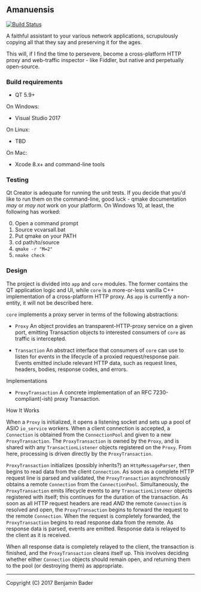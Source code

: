 Amanuensis
----------
[![Build Status](https://travis-ci.org/benjamin-bader/amanuensis.svg?branch=master)](https://travis-ci.org/benjamin-bader/amanuensis)

A faithful assistant to your various network applications, scrupulously copying all that they say and preserving it for the ages.

This will, if I find the time to persevere, become a cross-platform HTTP proxy and web-traffic inspector - like Fiddler, but native and perpetually open-source.


### Build requirements

- QT 5.9+

On Windows:

- Visual Studio 2017

On Linux:

- TBD

On Mac:

- Xcode 8.x+ and command-line tools

### Testing

Qt Creator is adequate for running the unit tests.  If you decide that you'd like to run them on the command-line, good luck - qmake documentation _may_ or _may not_ work on your platform.  On Windows 10, at least, the following has worked:

0. Open a command prompt
0. Source vcvarsall.bat
0. Put qmake on your PATH
0. cd path/to/source
0. `qmake -r "M=2"`
0. `nmake check`


### Design

The project is divided into `app` and `core` modules.  The former contains the QT application logic and UI, while `core` is a more-or-less vanilla C++ implementation of a cross-platform HTTP proxy.  As `app` is currently a non-entity, it will not be described here.

`core` implements a proxy server in terms of the following abstractions:

- `Proxy`
  An object provides an transparent-HTTP-proxy service on a given port, emitting Transaction objects to interested consumers of `core` as traffic is intercepted. 

- `Transaction`
  An abstract interface that consumers of `core` can use to listen for events in the lifecycle of a proxied request/response pair.  Events emitted include relevant HTTP data, such as request lines, headers, bodies, response codes, and errors.

Implementations 

- `ProxyTransaction`
  A concrete implementation of an RFC 7230-compliant(-ish) proxy Transaction.

How It Works

When a `Proxy` is initialized, it opens a listening socket and sets up a pool of ASIO `io_service` workers.  When a client connection is accepted, a `Connection` is obtained from the `ConnectionPool` and given to a new `ProxyTransaction`.  The `ProxyTransaction` is owned by the `Proxy`, and is shared with any `TransactionListener` objects registered on the `Proxy`.  From here, processing is driven directly by the `ProxyTransaction`.

`ProxyTransaction` initializes (possibly inherits?) an `HttpMessageParser`, then begins to read data from the client `Connection`.  As soon as a complete HTTP request line is parsed and validated, the `ProxyTransaction` asynchronously obtains a remote `Connection` from the `ConnectionPool`.  Simultaneously, the `ProxyTransaction` emits lifecycle events to any `TransactionListener` objects registered with itself; this continues for the duration of the transaction.  As soon as all HTTP request headers are read _AND_ the remote `Connection` is resolved and open, the `ProxyTransaction` begins to forward the request to the remote `Connection`.  When the request is completely forwarded, the `ProxyTransaction` begins to read response data from the remote.  As response data is parsed, events are emitted.  Response data is relayed to the client as it is received.

When all response data is completely relayed to the client, the transaction is finished, and the `ProxyTransaction` cleans itself up.  This involves deciding whether either `Connection` objects should remain open, and returning them to the pool (or destroying them) as appropriate.

----------------------
Copyright (C) 2017 Benjamin Bader
